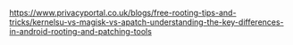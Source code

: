 https://www.privacyportal.co.uk/blogs/free-rooting-tips-and-tricks/kernelsu-vs-magisk-vs-apatch-understanding-the-key-differences-in-android-rooting-and-patching-tools
